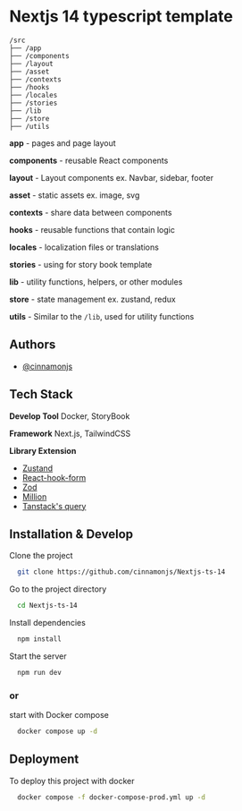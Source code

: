 
# Nextjs 14 typescript template

```
/src
├── /app
├── /components
├── /layout
├── /asset
├── /contexts
├── /hooks
├── /locales
├── /stories
├── /lib
├── /store
├── /utils
```
**app** - pages and page layout

**components** - reusable React components

**layout** - Layout components ex. Navbar, sidebar, footer

**asset** - static assets ex. image, svg

**contexts** - share data between components

**hooks** - reusable functions that contain logic

**locales** - localization files or translations

**stories** - using for story book template

**lib** - utility functions, helpers, or other modules

**store** -  state management ex. zustand, redux

**utils** - Similar to the `/lib`, used for utility functions




## Authors

- [@cinnamonjs](https://github.com/cinnamonjs)

## Tech Stack

**Develop Tool** Docker, StoryBook

**Framework** Next.js, TailwindCSS

**Library Extension** 
- [Zustand](https://docs.pmnd.rs/zustand/getting-started/introduction)
- [React-hook-form](https://react-hook-form.com/)
- [Zod](https://zod.dev/)
- [Million](https://million.dev/docs/)
- [Tanstack's query](https://tanstack.com/query/latest)



## Installation & Develop

Clone the project

```bash
  git clone https://github.com/cinnamonjs/Nextjs-ts-14
```

Go to the project directory

```bash
  cd Nextjs-ts-14
```

Install dependencies

```bash
  npm install
```

Start the server

```bash
  npm run dev
```

### or

start with Docker compose

```bash
  docker compose up -d
```



## Deployment

To deploy this project with docker

```bash
  docker compose -f docker-compose-prod.yml up -d
```

